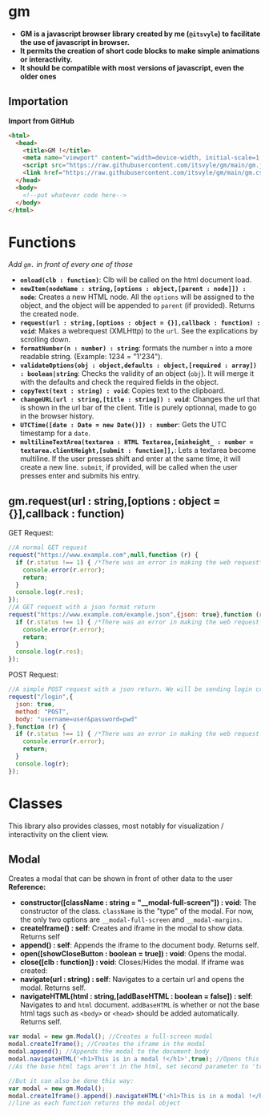 # gm
* **GM is a javascript browser library created by me (`@itsvyle`) to facilitate the use of javascript in browser.**
* **It permits the creation of short code blocks to make simple animations or interactivity.**
* **It should be compatible with most versions of javascript, even the older ones**

## Importation
**Import from GitHub**
```html
<html>
  <head>
    <title>GM !</title>
    <meta name="viewport" content="width=device-width, initial-scale=1.0">
    <script src="https://raw.githubusercontent.com/itsvyle/gm/main/gm.js" type="application/javascript"></script>
    <link href="https://raw.githubusercontent.com/itsvyle/gm/main/gm.css" rel="stylesheet">
  </head>
  <body>
    <!--put whatever code here-->
  </body>
</html>
```

# Functions
*Add `gm.` in front of every one of those*

* **`onload(clb : function)`**: Clb will be called on the html document load.
* **`newItem(nodeName : string,[options : object,[parent : node]]) : node`**: Creates a new HTML node. All the `options` will be assigned to the object, and the object will be appended to `parent` (if provided). Returns the created node.
* **`request(url : string,[options : object = {}],callback : function) : void`**: Makes a webrequest (XMLHttp) to the `url`. See the explications by scrolling down.
* **`formatNumber(n : number) : string`**: formats the number `n` into a more readable string. (Example: 1234 = "1'234").
* **`validateOptions(obj : object,defaults : object,[required : array]) : boolean|string`**: Checks the validity of an object (`obj`). It will merge it with the defaults and check the required fields in the object.
* **`copyText(text : string) : void`**: Copies text to the clipboard.
* **`changeURL(url : string,[title : string]) : void`**: Changes the url that is shown in the url bar of the client. Title is purely optionnal, made to go in the browser history.
* **`UTCTime([date : Date = new Date()]) : number`**: Gets the UTC timestamp for a `date`.
* **`multilineTextArea(textarea : HTML Textarea,[minheight_ : number = textarea.clientHeight,[submit : function]],`**: Lets a textarea become multiline. If the user presses shift and enter at the same time, it will create a new line. `submit`, if provided, will be called when the user presses enter and submits his entry.

## gm.request(url : string,[options : object = {}],callback : function)
GET Request:
```javascript
//A normal GET request
request("https://www.example.com",null,function (r) {
  if (r.status !== 1) { /*There was an error in making the web request*/
    console.error(r.error);
    return;
  }
  console.log(r.res);
});
//A GET request with a json format return
request("https://www.example.com/example.json",{json: true},function (r) {
  if (r.status !== 1) { /*There was an error in making the web request OR the request return was unreadable JSON*/
    console.error(r.error);
    return;
  }
  console.log(r.res);
});
```

POST Request:
```javascript
//A simple POST request with a json return. We will be sending login credentials
request("/login",{
  json: true,
  method: "POST",
  body: "username=user&password=pwd"
},function (r) {
  if (r.status !== 1) { /*There was an error in making the web request OR the request return was unreadable JSON*/
    console.error(r.error);
    return;
  }
  console.log(r);
});
```

# Classes
This library also provides classes, most notably for visualization / interactivity on the client view.

## Modal
Creates a modal that can be shown in front of other data to the user
**Reference:**
* **constructor([className : string = "__modal-full-screen"]) : void**: The constructor of the class. `className` is the "type" of the modal. For now, the only two options are `__modal-full-screen` and `__modal-margins`.
* **createIframe() : self**: Creates and iframe in the modal to show data. Returns self
* **append() : self**: Appends the iframe to the document body. Returns self.
* **open([showCloseButton : boolean = true]) : void**: Opens the modal.
* **close([clb : function]) : void**: Closes/Hides the modal.
If iframe was created:
* **navigate(url : string) : self**: Navigates to a certain url and opens the modal. Returns self.
* **navigateHTML(html : string,[addBaseHTML : boolean = false]) : self**: Navigates to and `html` document. `addBaseHTML` is whether or not the base html tags such as `<body>` or `<head>` should be added automatically. Returns self.

```javascript
var modal = new gm.Modal(); //Creates a full-screen modal
modal.createIframe(); //Creates the iframe in the modal
modal.append(); //Appends the modal to the document body
modal.navigateHTML('<h1>This is in a modal !</h1>',true); //Opens this html document in the iframe. 
//As the base html tags aren't in the html, set second parameter to 'true' and the base tags will be added
```

```javascript
//But it can also be done this way:
var modal = new gm.Modal();
modal.createIframe().append().navigateHTML('<h1>This is in a modal !</h1>',true); //We can merge both the commands on the same 
//line as each function returns the modal object
```

